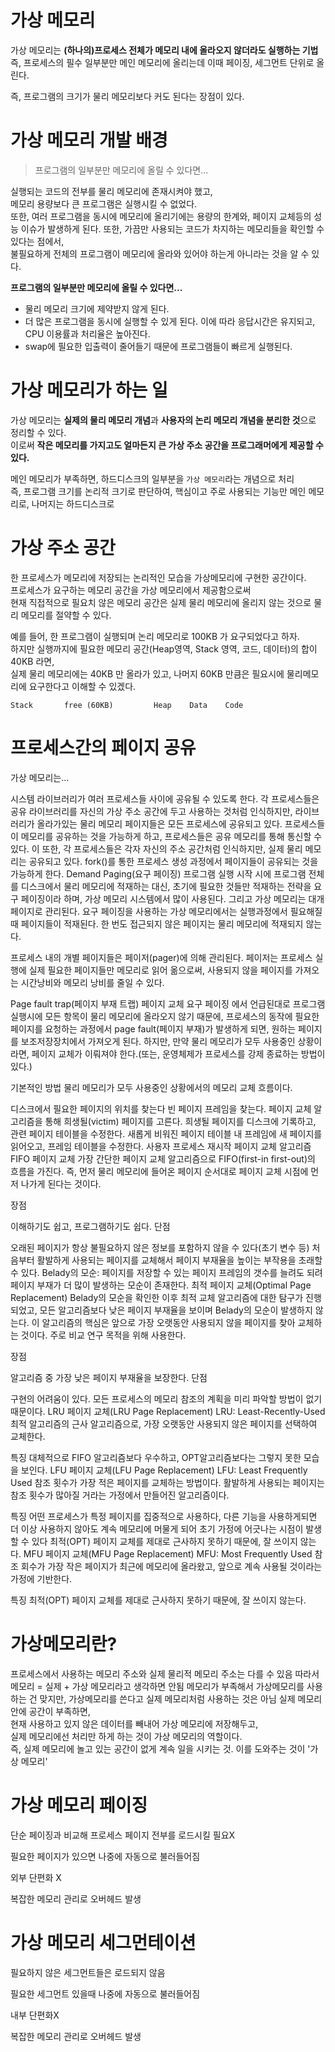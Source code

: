 # 가상 메모리      
                
가상 메모리는 **(하나의)프로세스 전체가 메모리 내에 올라오지 않더라도 실행하는 기법**    
즉, 프로세스의 필수 일부분만 메인 메모리에 올리는데 이때 페이징, 세그먼트 단위로 올린다.     



즉, 프로그램의 크기가 물리 메모리보다 커도 된다는 장점이 있다.        
      
      
# 가상 메모리 개발 배경
> 프로그램의 일부분만 메모리에 올릴 수 있다면...
   
실행되는 코드의 전부를 물리 메모리에 존재시켜야 했고,    
메모리 용량보다 큰 프로그램은 실행시킬 수 없었다.      
또한, 여러 프로그램을 동시에 메모리에 올리기에는 용량의 한계와, 페이지 교체등의 성능 이슈가 발생하게 된다. 
또한, 가끔만 사용되는 코드가 차지하는 메모리들을 확인할 수 있다는 점에서,       
불필요하게 전체의 프로그램이 메모리에 올라와 있어야 하는게 아니라는 것을 알 수 있다.   
       
**프로그램의 일부분만 메모리에 올릴 수 있다면...**     
* 물리 메모리 크기에 제약받지 않게 된다.
* 더 많은 프로그램을 동시에 실행할 수 있게 된다. 이에 따라 응답시간은 유지되고, CPU 이용률과 처리율은 높아진다.
* swap에 필요한 입출력이 줄어들기 때문에 프로그램들이 빠르게 실행된다.
        
# 가상 메모리가 하는 일     
가상 메모리는 **실제의 물리 메모리 개념**과 **사용자의 논리 메모리 개념을 분리한 것**으로 정리할 수 있다.   
이로써 **작은 메모리를 가지고도 얼마든지 큰 가상 주소 공간을 프로그래머에게 제공할 수 있다.**         
   
메인 메모리가 부족하면, 하드디스크의 일부분을 `가상 메모리`라는 개념으로 처리    
즉, 프로그램 크기를 논리적 크기로 판단하여, 핵심이고 주로 사용되는 기능만 메인 메모리로, 나머지는 하드디스크로   

   
   
# 가상 주소 공간    
한 프로세스가 메모리에 저장되는 논리적인 모습을 가상메모리에 구현한 공간이다.   
프로세스가 요구하는 메모리 공간을 가상 메모리에서 제공함으로써     
현재 직접적으로 필요치 않은 메모리 공간은 실제 물리 메모리에 올리지 않는 것으로 물리 메모리를 절약할 수 있다.      
         
예를 들어, 한 프로그램이 실행되며 논리 메모리로 100KB 가 요구되었다고 하자.   
하지만 실행까지에 필요한 메모리 공간(Heap영역, Stack 영역, 코드, 데이터)의 합이 40KB 라면,   
실제 물리 메모리에는 40KB 만 올라가 있고, 나머지 60KB 만큼은 필요시에 물리메모리에 요구한다고 이해할 수 있겠다.
```
Stack	    free (60KB)     	Heap	Data	Code
```
  
# 프로세스간의 페이지 공유
가상 메모리는...

시스템 라이브러리가 여러 프로세스들 사이에 공유될 수 있도록 한다. 각 프로세스들은 공유 라이브러리를 자신의 가상 주소 공간에 두고 사용하는 것처럼 인식하지만, 라이브러리가 올라가있는 물리 메모리 페이지들은 모든 프로세스에 공유되고 있다.
프로세스들이 메모리를 공유하는 것을 가능하게 하고, 프로세스들은 공유 메모리를 통해 통신할 수 있다. 이 또한, 각 프로세스들은 각자 자신의 주소 공간처럼 인식하지만, 실제 물리 메모리는 공유되고 있다.
fork()를 통한 프로세스 생성 과정에서 페이지들이 공유되는 것을 가능하게 한다.
Demand Paging(요구 페이징)
프로그램 실행 시작 시에 프로그램 전체를 디스크에서 물리 메모리에 적재하는 대신, 초기에 필요한 것들만 적재하는 전략을 요구 페이징이라 하며, 가상 메모리 시스템에서 많이 사용된다. 그리고 가상 메모리는 대개 페이지로 관리된다. 요구 페이징을 사용하는 가상 메모리에서는 실행과정에서 필요해질 때 페이지들이 적재된다. 한 번도 접근되지 않은 페이지는 물리 메모리에 적재되지 않는다.

프로세스 내의 개별 페이지들은 페이저(pager)에 의해 관리된다. 페이저는 프로세스 실행에 실제 필요한 페이지들만 메모리로 읽어 옮으로써, 사용되지 않을 페이지를 가져오는 시간낭비와 메모리 낭비를 줄일 수 있다.

Page fault trap(페이지 부재 트랩)
페이지 교체
요구 페이징 에서 언급된대로 프로그램 실행시에 모든 항목이 물리 메모리에 올라오지 않기 때문에, 프로세스의 동작에 필요한 페이지를 요청하는 과정에서 page fault(페이지 부재)가 발생하게 되면, 원하는 페이지를 보조저장장치에서 가져오게 된다. 하지만, 만약 물리 메모리가 모두 사용중인 상황이라면, 페이지 교체가 이뤄져야 한다.(또는, 운영체제가 프로세스를 강제 종료하는 방법이 있다.)

기본적인 방법
물리 메모리가 모두 사용중인 상황에서의 메모리 교체 흐름이다.

디스크에서 필요한 페이지의 위치를 찾는다
빈 페이지 프레임을 찾는다.
페이지 교체 알고리즘을 통해 희생될(victim) 페이지를 고른다.
희생될 페이지를 디스크에 기록하고, 관련 페이지 테이블을 수정한다.
새롭게 비워진 페이지 테이블 내 프레임에 새 페이지를 읽어오고, 프레임 테이블을 수정한다.
사용자 프로세스 재시작
페이지 교체 알고리즘
FIFO 페이지 교체
가장 간단한 페이지 교체 알고리즘으로 FIFO(first-in first-out)의 흐름을 가진다. 즉, 먼저 물리 메모리에 들어온 페이지 순서대로 페이지 교체 시점에 먼저 나가게 된다는 것이다.

장점

이해하기도 쉽고, 프로그램하기도 쉽다.
단점

오래된 페이지가 항상 불필요하지 않은 정보를 포함하지 않을 수 있다(초기 변수 등)
처음부터 활발하게 사용되는 페이지를 교체해서 페이지 부재율을 높이는 부작용을 초래할 수 있다.
Belady의 모순: 페이지를 저장할 수 있는 페이지 프레임의 갯수를 늘려도 되려 페이지 부재가 더 많이 발생하는 모순이 존재한다.
최적 페이지 교체(Optimal Page Replacement)
Belady의 모순을 확인한 이후 최적 교체 알고리즘에 대한 탐구가 진행되었고, 모든 알고리즘보다 낮은 페이지 부재율을 보이며 Belady의 모순이 발생하지 않는다. 이 알고리즘의 핵심은 앞으로 가장 오랫동안 사용되지 않을 페이지를 찾아 교체하는 것이다. 주로 비교 연구 목적을 위해 사용한다.

장점

알고리즘 중 가장 낮은 페이지 부재율을 보장한다.
단점

구현의 어려움이 있다. 모든 프로세스의 메모리 참조의 계획을 미리 파악할 방법이 없기 때문이다.
LRU 페이지 교체(LRU Page Replacement)
LRU: Least-Recently-Used
최적 알고리즘의 근사 알고리즘으로, 가장 오랫동안 사용되지 않은 페이지를 선택하여 교체한다.

특징
대체적으로 FIFO 알고리즘보다 우수하고, OPT알고리즘보다는 그렇지 못한 모습을 보인다.
LFU 페이지 교체(LFU Page Replacement)
LFU: Least Frequently Used
참조 횟수가 가장 적은 페이지를 교체하는 방법이다. 활발하게 사용되는 페이지는 참조 횟수가 많아질 거라는 가정에서 만들어진 알고리즘이다.

특징
어떤 프로세스가 특정 페이지를 집중적으로 사용하다, 다른 기능을 사용하게되면 더 이상 사용하지 않아도 계속 메모리에 머물게 되어 초기 가정에 어긋나는 시점이 발생할 수 있다
최적(OPT) 페이지 교체를 제대로 근사하지 못하기 때문에, 잘 쓰이지 않는다.
MFU 페이지 교체(MFU Page Replacement)
MFU: Most Frequently Used
참조 회수가 가장 작은 페이지가 최근에 메모리에 올라왔고, 앞으로 계속 사용될 것이라는 가정에 기반한다.

특징
최적(OPT) 페이지 교체를 제대로 근사하지 못하기 때문에, 잘 쓰이지 않는다.



# 가상메모리란?
프로세스에서 사용하는 메모리 주소와 실제 물리적 메모리 주소는 다를 수 있음
따라서 메모리 = 실제 + 가상 메모리라고 생각하면 안됨
메모리가 부족해서 가상메모리를 사용하는 건 맞지만, 가상메모리를 쓴다고 실제 메모리처럼 사용하는 것은 아님
실제 메모리 안에 공간이 부족하면,      
현재 사용하고 있지 않은 데이터를 빼내어 가상 메모리에 저장해두고,     
실제 메모리에선 처리만 하게 하는 것이 가상 메모리의 역할이다.  
즉, 실제 메모리에 놀고 있는 공간이 없게 계속 일을 시키는 것. 이를 도와주는 것이 '가상 메모리'  

# 가상 메모리 페이징

단순 페이징과 비교해 프로세스 페이지 전부를 로드시킬 필요X

필요한 페이지가 있으면 나중에 자동으로 불러들어짐

외부 단편화 X

복잡한 메모리 관리로 오버헤드 발생

# 가상 메모리 세그먼테이션

필요하지 않은 세그먼트들은 로드되지 않음

필요한 세그먼트 있을때 나중에 자동으로 불러들어짐

내부 단편화X

복잡한 메모리 관리로 오버헤드 발생
